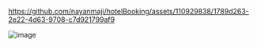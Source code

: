 

https://github.com/nayanmaji/hotelBooking/assets/110929838/1789d263-2e22-4d63-9708-c7d921799af9

![image](https://github.com/nayanmaji/hotelBooking/assets/110929838/76270092-4a57-4ad3-9db1-6cde667d2ddd)

